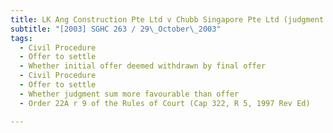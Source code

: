 ```yaml
---
title: LK Ang Construction Pte Ltd v Chubb Singapore Pte Ltd (judgment on costs) 
subtitle: "[2003] SGHC 263 / 29\_October\_2003"
tags:
  - Civil Procedure
  - Offer to settle
  - Whether initial offer deemed withdrawn by final offer
  - Civil Procedure
  - Offer to settle
  - Whether judgment sum more favourable than offer
  - Order 22A r 9 of the Rules of Court (Cap 322, R 5, 1997 Rev Ed)

---
```



